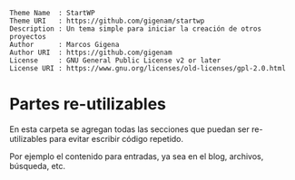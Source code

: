 ```
Theme Name  : StartWP
Theme URI   : https://github.com/gigenam/startwp
Description : Un tema simple para iniciar la creación de otros proyectos
Author      : Marcos Gigena
Author URI  : https://github.com/gigenam
License     : GNU General Public License v2 or later
License URI : https://www.gnu.org/licenses/old-licenses/gpl-2.0.html
```

# Partes re-utilizables

En esta carpeta se agregan todas las secciones que puedan ser re-utilizables para
evitar escribir código repetido.

Por ejemplo el contenido para entradas, ya sea en el blog, archivos, búsqueda, etc.
